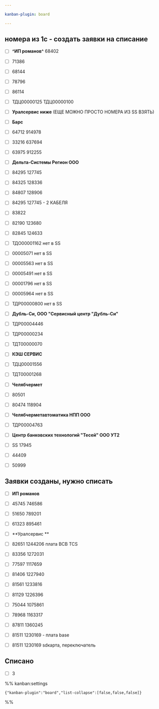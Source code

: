 ```yaml
---

kanban-plugin: board

---
```


## номера из 1с - создать заявки на списание

- [ ] **^ИП романов^** 68402
- [ ] 71386
- [ ] 68144
- [ ] 78796
- [ ] 86114
- [ ] ТДЦ00000125 ТДЦ00000100
- [ ] **Уралсервис ниже** (ЕЩЕ МОЖНО ПРОСТО НОМЕРА ИЗ SS ВЗЯТЬ)
- [ ] **Барс**
- [ ] 64712 914978
- [ ] 33216 637694
- [ ] 63975 912255
- [ ] **Дельта-Системы Регион ООО**
- [ ] 84295 127745
- [ ] 84325 128336
- [ ] 84807 128906
- [ ] 84295 127745 - 2 КАБЕЛЯ
- [ ] 83822
- [ ] 82190 123680
- [ ] 82845 124633
- [ ] ТДО00001162 нет в SS
- [ ] 00005071 нет в SS
- [ ] 00005563 нет в SS
- [ ] 00005491 нет в SS
- [ ] 00001796 нет в SS
- [ ] 00005964 нет в SS
- [ ] ТДР00000800 нет в SS
- [ ] **Дубль-Си, ООО "Сервисный центр "Дубль-Си"**
- [ ] ТДР00004446
- [ ] ТДР00000234
- [ ] ТДТ00000070
- [ ] **КЭШ СЕРВИС**
- [ ] ТДЦ00001556
- [ ] ТДТ00001268
- [ ] **Челябчермет**
- [ ] 80501
- [ ] 80474 118904
- [ ] **Челябчерметавтоматика НПП ООО**
- [ ] ТДР00004763
- [ ] **Центр банковских технологий "Тесей" ООО УТ2**
- [ ] SS 17945
- [ ] 44409
- [ ] 50999


## Заявки созданы, нужно списать

- [ ] **ИП романов**
- [ ] 45745 746586
- [ ] 51650 789201
- [ ] 61323 895461
- [ ] **Уралсервис **
- [ ] 82651 1244206 плата BCB TCS
- [ ] 83356 1272031
- [ ] 77597 1117659
- [ ] 81406 1227940
- [ ] 81561 1233816
- [ ] 81129 1226396
- [ ] 75044 1075861
- [ ] 78968 1163317
- [ ] 87811 1360245
- [ ] 81511 1230169 - плата base
- [ ] 81511 1230169 sdкарта, переключатель


## Списано

- [ ] 3




%% kanban:settings
```
{"kanban-plugin":"board","list-collapse":[false,false,false]}
```
%%